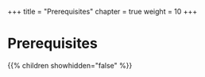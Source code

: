 +++
title = "Prerequisites"
chapter = true
weight = 10
+++

# Prerequisites

{{% children showhidden="false" %}}
